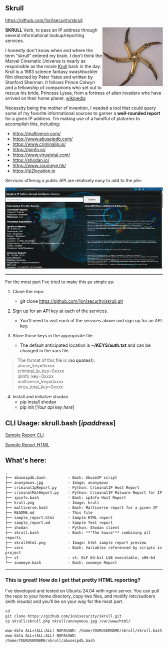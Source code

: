 ## Skrull
<https://github.com/1on1security/skrull>

<img style="float: right;" src="krull.png">

**SKRULL** Verb, to pass an IP address through several informational lookup/reporting services.

I honestly don't know when and where the term "skrull" entered my brain. I don't think the Marvel Cinematic Universe is nearly as responsible as the movie [Krull](https://www.imdb.com/title/tt0085811/?ref_=ext_shr_lnk) back in the day. Krull is a 1983 science fantasy swashbuckler film directed by Peter Yates and written by Stanford Sherman. It follows Prince Colwyn and a fellowship of companions who set out to rescue his bride, Princess Lyssa, from a fortress of alien invaders who have arrived on their home planet. [wikipedia](https://en.wikipedia.org/wiki/Krull_(film))

Necessity being the mother of invention, I needed a tool that could query some of my favorite informational sources to garner a **well-rounded report** for a given IP address.  I'm making use of a handful of platorms to accomplish this, including:

- <https://maltiverse.com/>
- <https://www.abuseipdb.com/>
- <https://www.criminalip.io/>
- <https://ipinfo.io/>
- <https://www.virustotal.com/>
- <https://shodan.io/>
- <https://www.zoomeye.hk/>
- <https://ip2location.io>

Services offering a public API are relatively easy to add to the pile.

<img style="float: center;" src="skrullHtml.png">

---

For the most part I've tried to make this as simple as:

1. Clone the repo:
    - git clone https://github.com/1on1security/skrull.git

2. Sign up for an API key at each of the services.
    - You'll need to visit each of the services above and sign up for an API key.

3. Store those keys in the appropriate file.
    - The default anticipated location is **~/KEYS/auth.txt** and can be changed in the vars file.

> The format of this file is (**no quotes!**):<br>
    abuse_key=0xxxx<br>
    criminal_ip_key=0xxxx<br>
    ipinfo_key=0xxxx<br>
    maltiverse_key=0xxxx<br>
    virus_total_key=0xxxx

4. Install and initialize shodan
    - pip install shodan
    - pip init [*Your api key here*]

## CLI Usage: skrull.bash [*ipaddress*]

[Sample Report CLI](sample_report.md)

[Sample Report HTML](https://1on1security.github.io/skrull/sample_report.html)

## What's here:

```
.
├── abuseipdb.bash          - Bash: AbuseIP script
├── anonymous.jpg           - Image: anonymous
├── criminalIpReport.py     - Python: CriminalIP Host Report
├── criminalMalReport.py    - Python: CriminalIP Malware Report for IP
├── ipinfo.bash             - Bash: ipInfo Host Report
├── krull.png               - Image: krull
├── maltiverse.bash         - Bash: Maltiverse report for a given IP
├── README.md               - This file
├── sample_report.html      - Sample HTML report
├── sample_report.md        - Sample Text report
├── shodan                  - Python: Shodan client
├── skrull.bash             - Bash: **"The Sauce"** combining all reports
├── skrullHtml.png          - Image: html sample report preview
├── vars                    - Bash: Variables referenced by scripts in project
├── vt                      - vt: ELF 64-bit LSB executable, x86-64
└── zoomeye.bash            - Bash: zoomeye Report
```

---

### This is great!  How do I get that pretty HTML reporting?
I've developed and tested on Ubuntu 24.04 with ngnix server.  You can pull the repo to your home directory, copy two files, and modify /etc/sudoers (with visudo) and you'll be on your way for the most part.

```
cd
git clone https://github.com/1on1security/skrull.git
cp skrull/skrull.php skrull/anonymous.jpg /var/www/html/
```

```
www-data ALL=(ALL:ALL) NOPASSWD: /home/YOURUSERNAME/skrull/skrull.bash
www-data ALL=(ALL:ALL) NOPASSWD: /home/YOURUSERNAME/skrull/abuseipdb.bash
```
